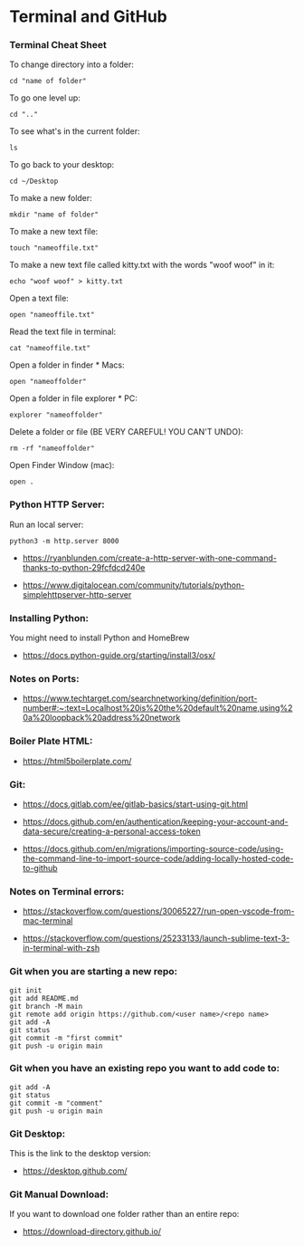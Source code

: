 
# Terminal and GitHub 


### Terminal Cheat Sheet

To change directory into a folder:

	cd "name of folder" 

To go one level up:

	cd ".." 

To see what's in the current folder:

	ls 

To go back to your desktop:

	cd ~/Desktop  

To make a new folder:

	mkdir "name of folder" 

To make a new text file:

	touch "nameoffile.txt" 

To make a new text file called kitty.txt with the words "woof woof" in it:

	echo "woof woof" > kitty.txt 

Open a text file:
	
	open "nameoffile.txt" 

Read the text file in terminal:

	cat "nameoffile.txt" 

Open a folder in finder * Macs:

	open "nameoffolder" 

Open a folder in file explorer * PC:

	explorer "nameoffolder" 

Delete a folder or file (BE VERY CAREFUL! YOU CAN'T UNDO):

	rm -rf "nameoffolder" 

Open Finder Window (mac):

	open .

### Python HTTP Server:

Run an local server:

	python3 -m http.server 8000

- https://ryanblunden.com/create-a-http-server-with-one-command-thanks-to-python-29fcfdcd240e 

- https://www.digitalocean.com/community/tutorials/python-simplehttpserver-http-server 


### Installing Python:

You might need to install Python and HomeBrew 
- https://docs.python-guide.org/starting/install3/osx/

### Notes on Ports:

- https://www.techtarget.com/searchnetworking/definition/port-number#:~:text=Localhost%20is%20the%20default%20name,using%20a%20loopback%20address%20network




### Boiler Plate HTML:

- https://html5boilerplate.com/ 





### Git:

- https://docs.gitlab.com/ee/gitlab-basics/start-using-git.html

- https://docs.github.com/en/authentication/keeping-your-account-and-data-secure/creating-a-personal-access-token

- https://docs.github.com/en/migrations/importing-source-code/using-the-command-line-to-import-source-code/adding-locally-hosted-code-to-github




### Notes on Terminal errors:

- https://stackoverflow.com/questions/30065227/run-open-vscode-from-mac-terminal

- https://stackoverflow.com/questions/25233133/launch-sublime-text-3-in-terminal-with-zsh


### Git when you are starting a new repo:

	git init
	git add README.md
	git branch -M main
	git remote add origin https://github.com/<user name>/<repo name>
	git add -A 
	git status
	git commit -m "first commit" 
	git push -u origin main


### Git when you have an existing repo you want to add code to:

	git add -A  
	git status    
	git commit -m "comment"
	git push -u origin main  






### Git Desktop:

This is the link to the desktop version:
- https://desktop.github.com/


### Git Manual Download:

If you want to download one folder rather than an entire repo:

- https://download-directory.github.io/


